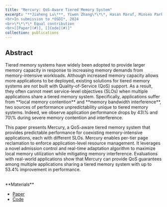 ```yaml
---
title: "Mercury: QoS-Aware Tiered Memory System"
excerpt: "**Jiaheng Lu\***, Yiwen Zhang\*\*\*, Hasan Maruf, Minseo Park, Yunxuan Tang, Rita Gupta, Fan Lai, Mosharaf Chowdhury. 
<br>In submission to *OSDI*, 2024
<br>\*\*\*\* Equal contribution
<br>[[Paper](#)], [[Code](#)]"
collection: publications
---
```


<h2>Abstract</h2>
Tiered memory systems have widely been adopted to provide larger memory capacity in response to increasing memory demands from memory-intensive workloads.
Although increased memory capacity allows more applications to be deployed, existing solutions for tiered memory systems are not built with Quality-of-Service (QoS) support.
As a result, they often cannot meet service-level objectives (SLOs) when multiple applications share a tiered memory system.
Specifically, applications suffer from **local memory contention** and **memory bandwidth interference**, two sources of performance unpredictability unique to tiered memory systems.
Indeed, we observe application performance drops by 43\% and 70\% during severe memory contention and interference.

This paper presents Mercury, a QoS-aware tiered memory system that provides predictable performance for coexisting memory-intensive applications, each with different SLOs.
Mercury enables per-tier page reclamation to enforce application-level resource management.
It leverages a novel admission control and real-time adaptation algorithm to maximize local memory utilization while mitigating memory interference.
Evaluations with real-world applications show that Mercury can provide QoS guarantees among multiple applications sharing a tiered memory system with up to 53.4\% improvement in performance.

<br>
**Materials**
<ul>
<li><a href="#">Paper</a></li>
<li><a href="https://github.com/SymbioticLab/Mercury">Code</a></li>
</ul>

